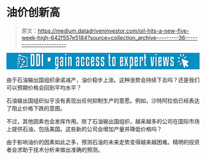 # 油价创新高

> 原文：<https://medium.datadriveninvestor.com/oil-hits-a-new-five-week-high-642f557e5184?source=collection_archive---------36----------------------->

[![](img/e65db49f3fad9ff3881ec3863861cd37.png)](http://www.track.datadriveninvestor.com/1B9E)

由于石油输出国组织承诺减产，油价稳步上涨。这种涨势会持续下去吗？还是我们可以预期价格会回到平均水平？

石油输出国组织似乎没有表现出任何抑制生产的意愿。例如，沙特阿拉伯已经表达了阻止价格下跌的意图。

不过，其他因素也会发挥作用。除了石油输出国组织，越来越多的公司在国际市场上提供石油，包括美国。这些新的公司会增加产量并降低价格吗？

由于影响油价的因素如此之多，预测石油的未来走势变得越来越困难。精明的投资者会求助于技术分析来做出准确的预测。